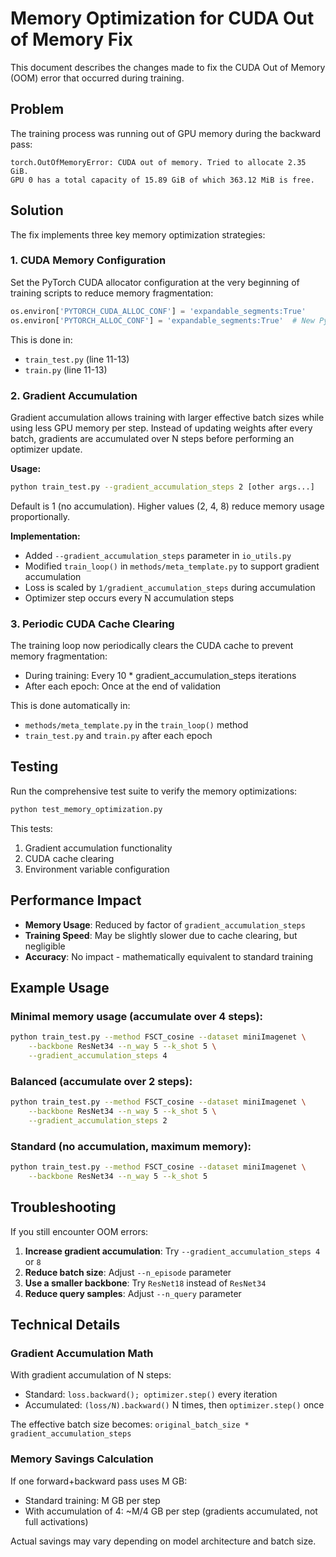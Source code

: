 # Memory Optimization for CUDA Out of Memory Fix

This document describes the changes made to fix the CUDA Out of Memory (OOM) error that occurred during training.

## Problem

The training process was running out of GPU memory during the backward pass:

```
torch.OutOfMemoryError: CUDA out of memory. Tried to allocate 2.35 GiB. 
GPU 0 has a total capacity of 15.89 GiB of which 363.12 MiB is free.
```

## Solution

The fix implements three key memory optimization strategies:

### 1. CUDA Memory Configuration

Set the PyTorch CUDA allocator configuration at the very beginning of training scripts to reduce memory fragmentation:

```python
os.environ['PYTORCH_CUDA_ALLOC_CONF'] = 'expandable_segments:True'
os.environ['PYTORCH_ALLOC_CONF'] = 'expandable_segments:True'  # New PyTorch version
```

This is done in:
- `train_test.py` (line 11-13)
- `train.py` (line 11-13)

### 2. Gradient Accumulation

Gradient accumulation allows training with larger effective batch sizes while using less GPU memory per step. Instead of updating weights after every batch, gradients are accumulated over N steps before performing an optimizer update.

**Usage:**

```bash
python train_test.py --gradient_accumulation_steps 2 [other args...]
```

Default is 1 (no accumulation). Higher values (2, 4, 8) reduce memory usage proportionally.

**Implementation:**

- Added `--gradient_accumulation_steps` parameter in `io_utils.py`
- Modified `train_loop()` in `methods/meta_template.py` to support gradient accumulation
- Loss is scaled by `1/gradient_accumulation_steps` during accumulation
- Optimizer step occurs every N accumulation steps

### 3. Periodic CUDA Cache Clearing

The training loop now periodically clears the CUDA cache to prevent memory fragmentation:

- During training: Every 10 * gradient_accumulation_steps iterations
- After each epoch: Once at the end of validation

This is done automatically in:
- `methods/meta_template.py` in the `train_loop()` method
- `train_test.py` and `train.py` after each epoch

## Testing

Run the comprehensive test suite to verify the memory optimizations:

```bash
python test_memory_optimization.py
```

This tests:
1. Gradient accumulation functionality
2. CUDA cache clearing
3. Environment variable configuration

## Performance Impact

- **Memory Usage**: Reduced by factor of `gradient_accumulation_steps`
- **Training Speed**: May be slightly slower due to cache clearing, but negligible
- **Accuracy**: No impact - mathematically equivalent to standard training

## Example Usage

### Minimal memory usage (accumulate over 4 steps):
```bash
python train_test.py --method FSCT_cosine --dataset miniImagenet \
    --backbone ResNet34 --n_way 5 --k_shot 5 \
    --gradient_accumulation_steps 4
```

### Balanced (accumulate over 2 steps):
```bash
python train_test.py --method FSCT_cosine --dataset miniImagenet \
    --backbone ResNet34 --n_way 5 --k_shot 5 \
    --gradient_accumulation_steps 2
```

### Standard (no accumulation, maximum memory):
```bash
python train_test.py --method FSCT_cosine --dataset miniImagenet \
    --backbone ResNet34 --n_way 5 --k_shot 5
```

## Troubleshooting

If you still encounter OOM errors:

1. **Increase gradient accumulation**: Try `--gradient_accumulation_steps 4` or `8`
2. **Reduce batch size**: Adjust `--n_episode` parameter
3. **Use a smaller backbone**: Try `ResNet18` instead of `ResNet34`
4. **Reduce query samples**: Adjust `--n_query` parameter

## Technical Details

### Gradient Accumulation Math

With gradient accumulation of N steps:
- Standard: `loss.backward(); optimizer.step()` every iteration
- Accumulated: `(loss/N).backward()` N times, then `optimizer.step()` once

The effective batch size becomes: `original_batch_size * gradient_accumulation_steps`

### Memory Savings Calculation

If one forward+backward pass uses M GB:
- Standard training: M GB per step
- With accumulation of 4: ~M/4 GB per step (gradients accumulated, not full activations)

Actual savings may vary depending on model architecture and batch size.

